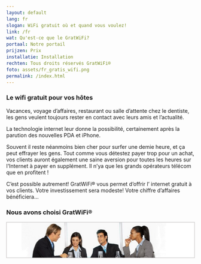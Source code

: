 ```yaml
---
layout: default
lang: fr
slogan: WiFi gratuit où et quand vous voulez!
link: /fr
wat: Qu'est-ce que le GratWiFi?
portaal: Notre portail
prijzen: Prix
installatie: Installation
rechten: Tous droits réservés GratWiFi®
foto: assets/fr_gratis_wifi.png
permalink: /index.html
---
```


### Le wifi gratuit pour vos hôtes

Vacances, voyage d’affaires, restaurant ou salle d’attente chez le dentiste, les gens veulent toujours rester en contact avec leurs amis et l’actualité.

La technologie internet leur donne la possibilité, certainement après la parution des nouvelles PDA et iPhone.

Souvent il reste néanmoins bien cher pour surfer une demie heure, et ça peut effrayer les gens. Tout comme vous détestez payer trop pour un achat, vos clients auront également une saine aversion pour toutes les heures sur l'Internet à payer en supplément. Il n’ya que les grands opérateurs télécom que en profitent !

C’est possible autrement! GratWiFi® vous permet d’offrir l’ internet gratuit à vos clients. Votre investissement sera modeste! Votre chiffre d’affaires bénéficiera…

### Nous avons choisi GratWiFi®

![]( /assets/people.png)
